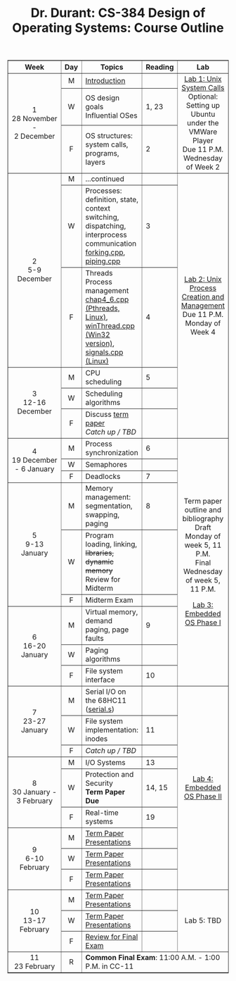 ﻿---
title: "Dr. Durant: CS-384 Design of Operating Systems: Course Outline"
---

<table border>
<tr>
    <th>Week</th>
    <th>Day</th>
    <th>Topics</th>
    <th>Reading</th>
    <th>Lab</th>
</tr>

<tr>
    <td rowspan="3" align="center">1<br>28&nbsp;November - 2&nbsp;December</td>
    <td align="center">M</td>
    <td><a href="cs384-01.pdf">Introduction</a></td>
    <td></td>
    <td rowspan="3" align="center"><a href="lab1.html">Lab 1: Unix System Calls</a>
        <br/>Optional: Setting up Ubuntu under the VMWare Player
        <br/>Due 11 P.M. Wednesday of Week 2</td>
</tr>
<tr>
    <td align="center">W</td>
    <td>OS design goals<br/>Influential OSes</td>
    <td>1, 23</td>
</tr>
<tr>
    <td align="center">F</td>
    <td>OS structures: system calls, programs, layers</td>
    <td>2</td>
</tr>

<tr>
    <td rowspan="3" align="center">2<br>5-9 December</td>
    <td align="center">M</td>
    <td>...continued</td>
    <td></td>
    <td rowspan="6" align="center"><a href="lab2.html">Lab 2: Unix Process Creation and Management</a><br/>Due 11 P.M. Monday of Week 4</td>
</tr>
<tr>
    <td align="center">W</td>
    <td>Processes: definition, state, context switching, dispatching, interprocess communication
	<br/><a href="forking.cpp">forking.cpp</a>, <a href="piping.cpp">piping.cpp</a></td>
    <td>3</td>
</tr>
<tr>
    <td align="center">F</td>
    <td>Threads<br/>Process management
        <br/><a href="chap4_6.cpp">chap4_6.cpp (Pthreads, Linux)</a>,
             <a href="winThread.cpp">winThread.cpp (Win32 version)</a>,
             <a href="signals.cpp">signals.cpp (Linux)</a></td>
    <td>4</td>
</tr>

<tr>
    <td rowspan="3" align="center">3<br>12-16 December</td>
    <td align="center">M</td>
    <td>CPU scheduling</td>
    <td>5</td>
</tr>
<tr>
    <td align="center">W</td>
    <td>Scheduling algorithms</td>
    <td></td>
</tr>
<tr>
    <td align="center">F</td>
    <td>Discuss <a href="paper.html">term paper</a><br/><em>Catch up / TBD</em></td>
    <td></td>
</tr>

<tr>
    <td rowspan="3" align="center">4<br>19&nbsp;December - 6&nbsp;January</td>
    <td align="center">M</td>
    <td>Process synchronization</td>
    <td>6</td>
    <td rowspan="9" align="center"><p>Term paper outline and bibliography<br/>Draft Monday of week 5, 11 P.M.<br/>Final Wednesday of week 5, 11 P.M.</p>
        <p><a href="lab3.html">Lab 3: Embedded OS Phase I</a></p></td>
</tr>
<tr>
    <td align="center">W</td>
    <td>Semaphores</td>
    <td></td>
</tr>
<tr>
    <td align="center">F</td>
    <td>Deadlocks</td>
    <td>7</td>
</tr>

<tr>
    <td rowspan="3" align="center">5<br>9-13 January</td>
    <td align="center">M</td>
    <td>Memory management: segmentation, swapping, paging</td>
    <td>8</td>
</tr>
<tr>
    <td align="center">W</td>
    <td>Program loading, linking, <strike>libraries, dynamic memory</strike><br/>Review for Midterm</td>
    <td></td>
</tr>
<tr>
    <td align="center">F</td>
    <td>Midterm Exam</td>
    <td></td>
</tr>

<tr>
    <td rowspan="3" align="center">6<br>16-20 January</td>
    <td align="center">M</td>
    <td>Virtual memory, demand paging, page faults</td>
    <td>9</td>
</tr>
<tr>
    <td align="center">W</td>
    <td>Paging algorithms</td>
    <td></td>
</tr>
<tr>
    <td align="center">F</td>
    <td>File system interface</td>
    <td>10</td>
</tr>

<tr>
    <td rowspan="3" align="center">7<br>23-27 January</td>
    <td align="center">M</td>
    <td>Serial I/O on the 68HC11 (<a href="serial.s">serial.s</a>)</td>
    <td></td>
    <td rowspan="9" align="center"><a href="lab4.html">Lab 4: Embedded OS Phase II</a></td>
</tr>
<tr>
    <td align="center">W</td>
    <td>File system implementation: inodes</td>
    <td>11</td>
</tr>
<tr>
    <td align="center">F</td>
    <td><em>Catch up / TBD</em></td>
    <td></td>
</tr>

<tr>
    <td rowspan="3" align="center">8<br>30&nbsp;January - 3&nbsp;February</td>
    <td align="center">M</td>
    <td>I/O Systems</td>
    <td>13</td>
</tr>
<tr>
    <td align="center">W</td>
    <td>Protection and Security<br/><strong>Term Paper Due</strong></td>
    <td>14, 15</td>
</tr>
<tr>
    <td align="center">F</td>
    <td>Real-time systems</td>
    <td>19</td>
</tr>

<tr>
    <td rowspan="3" align="center">9<br>6-10 February</td>
    <td align="center">M</td>
    <td><a href="presentations.html">Term Paper Presentations</a></td>
    <td></td>
</tr>
<tr>
    <td align="center">W</td>
    <td><a href="presentations.html">Term Paper Presentations</a></td>
    <td></td>
</tr>
<tr>
    <td align="center">F</td>
    <td><a href="presentations.html">Term Paper Presentations</a></td>
    <td></td>
</tr>

<tr>
    <td rowspan="3" align="center">10<br>13-17 February</td>
    <td align="center">M</td>
    <td><a href="presentations.html">Term Paper Presentations</a></td>
    <td></td>
    <td rowspan="3" align="center">Lab 5: TBD</td>
</tr>
<tr>
    <td align="center">W</td>
    <td><a href="presentations.html">Term Paper Presentations</a></td>
    <td></td>
</tr>
<tr>
    <td align="center">F</td>
    <td><a href="commonFinalTopics.html">Review for Final Exam</a></td>
    <td></td>
</tr>

<tr>
    <td rowspan="3" align="center">11<br>23 February</td>
    <td align="center">R</td>
    <td colspan="3"><strong>Common Final Exam</strong>:
		11:00 A.M. - 1:00 P.M. in CC-11</td>
</tr>

</table>
